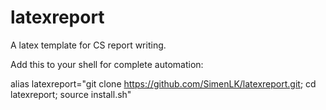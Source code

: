# latexreport
A latex template for CS report writing.

Add this to your shell for complete automation:

alias latexreport="git clone https://github.com/SimenLK/latexreport.git; cd latexreport; source install.sh"

